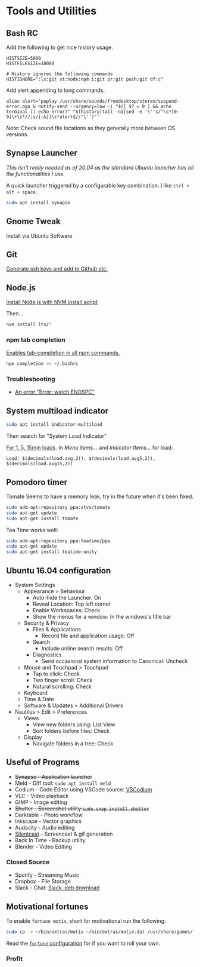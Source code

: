 # Tools and Utilities

## Bash RC

Add the following to get nice history usage.

```
HISTSIZE=5000
HISTFILESIZE=10000

# History ignores the following commands
HISTIGNORE=":ls:git st:node:npm i:git pr:git push:git df:c"
```

Add alert appending to long commands.

```
alias alert='paplay /usr/share/sounds/freedesktop/stereo/suspend-error.oga & notify-send --urgency=low -i "$([ $? = 0 ] && echo terminal || echo error)" "$(history|tail -n1|sed -e '\''s/^\s*[0-9]\+\s*//;s/[;&|]\s*alert$//'\'')"'
```

_Note:_ Check sound file locations as they generally more between OS versions.

## Synapse Launcher

_This isn't really needed as of 20.04 as the standard Ubuntu launcher has all the functionalities I use._

A quick launcher triggered by a configurable key combination. I like `ctrl + alt + space`.

```bash
sudo apt install synapse
```

## Gnome Tweak

Install via Ubuntu Software

## Git

[Generate ssh keys and add to Github etc.](https://help.github.com/articles/generating-ssh-keys/)

## Node.js

[Install Node.js with NVM install script](https://github.com/creationix/nvm#install-script)

Then...

```bash
nvm install lts/*
```

### npm tab completion

[Enables tab-completion in all npm commands.](https://docs.npmjs.com/cli/v7/commands/npm-completion)

```bash
npm completion >> ~/.bashrc
```

### Troubleshooting

- [An error "Error: watch ENOSPC"](https://github.com/remy/nodemon/issues/214#issuecomment-114362402)

## System multiload indicator

```bash
sudo apt install indicator-multiload
```

Then search for "System Load Indicator"

[For 1, 5, 15min loads](https://answers.launchpad.net/indicator-multiload/+question/227164). In _Menu items…_ and _Indicator Items…_ for load:

`Load: $(decimals(load.avg,2)), $(decimals(load.avg5,2)), $(decimals(load.avg15,2))`

## Pomodoro timer

Tomate Seems to have a memory leak, try in the future when it's been fixed.

```bash
sudo add-apt-repository ppa:stvs/tomate
sudo apt-get update
sudo apt-get install tomate
```

Tea Time works well:

```bash
sudo add-apt-repository ppa:teatime/ppa
sudo apt-get update
sudo apt-get install teatime-unity
```

## Ubuntu 16.04 configuration

- System Settings
  - Appearance > Behaviour
    - Auto-hide the Launcher: On
    - Reveal Location: Top left corner
    - Enable Workspaces: Check
    - Show the menus for a window: In the windows's title bar
  - Security & Privacy
    - Files & Applications
      - Record file and application usage: Off
    - Search
      - Include online search results: Off
    - Diagnostics
      - Send occasional system information to Canonical: Uncheck
  - Mouse and Touchpad > Touchpad
    - Tap to click: Check
    - Two finger scroll: Check
    - Natural scrolling: Check
  - Keyboard
  - Time & Date
  - Software & Updates > Additional Drivers
- Nautilus > Edit > Preferences
  - Views
    - View new folders using: List View
    - Sort folders before files: Check
  - Display
    - Navigate folders in a tree: Check

## Useful of Programs

- ~~Synapse - Application launcher~~
- Meld - Diff tool: `sudo apt install meld`
- Codium - Code Editor using VSCode source: [VSCodium](https://vscodium.com/)
- VLC - Video playback
- GIMP - Image editing
- ~~Shutter - Screenshot utility `sudo snap install shutter`~~
- Darktable - Photo workflow
- Inkscape - Vector graphics
- Audacity - Audio editing
- [Silentcast](https://github.com/colinkeenan/silentcast#ubuntu-linux-full-install) - Screencast & gif generation
- Back In Time - Backup utility
- Blender - Video Editing

### Closed Source

- Spotify - Streaming Music
- Dropbox - File Storage
- Slack - Chat: [Slack .deb download](https://slack.com/downloads)

## Motivational fortunes

To enable `fortune motiv`, short for motivational run the following:

```bash
sudo cp -v ~/bin/extras/motiv ~/bin/extras/motiv.dat /usr/share/games/fortunes/
```

Read the [`fortune` configuration](http://www.linuxandlife.com/2011/08/fortune-wolderful-application-to-make.html) for if you want to roll your own.

### Profit
